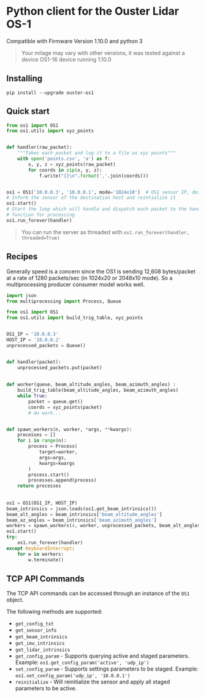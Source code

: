 # Python client for the Ouster Lidar OS-1

Compatible with Firmware Version 1.10.0 and python 3
> Your milage may vary with other versions, it was tested against a device OS1-16
> device running 1.10.0

## Installing
`pip install --upgrade ouster-os1`

## Quick start
```python
from os1 import OS1
from os1.utils import xyz_points


def handler(raw_packet):
    """Takes each packet and log it to a file as xyz points"""
    with open('points.csv', 'a') as f:
        x, y, z = xyz_points(raw_packet)
        for coords in zip(x, y, z):
            f.write("{}\n".format(','.join(coords)))


os1 = OS1('10.0.0.3', '10.0.0.1', mode='1024x10')  # OS1 sensor IP, destination IP, and resolution
# Inform the sensor of the destination host and reintialize it
os1.start()
# Start the loop which will handle and dispatch each packet to the handler
# function for processing
os1.run_forever(handler)
```

> You can run the server as threaded with `os1.run_forever(handler, threaded=True)`

## Recipes
Generally speed is a concern since the OS1 is sending 12,608 bytes/packet at a
rate of 1280 packets/sec (in 1024x20 or 2048x10 mode).
So a multiprocessing producer consumer model works well.
```python
import json
from multiprocessing import Process, Queue

from os1 import OS1
from os1.utils import build_trig_table, xyz_points


OS1_IP = '10.0.0.3'
HOST_IP = '10.0.0.2'
unprocessed_packets = Queue()


def handler(packet):
    unprocessed_packets.put(packet)
    
    
def worker(queue, beam_altitude_angles, beam_azimuth_angles) :
    build_trig_table(beam_altitude_angles, beam_azimuth_angles)
    while True:
        packet = queue.get()
        coords = xyz_points(packet) 
        # do work...


def spawn_workers(n, worker, *args, **kwargs):
    processes = []
    for i in range(n):
        process = Process(
            target=worker,
            args=args,
            kwargs=kwargs
        )
        process.start()
        processes.append(process)
    return processes
    
    
os1 = OS1(OS1_IP, HOST_IP)
beam_intrinsics = json.loads(os1.get_beam_intrinsics())
beam_alt_angles = beam_intrinsics['beam_altitude_angles']
beam_az_angles = beam_intrinsics['beam_azimuth_angles']
workers = spawn_workers(4, worker, unprocessed_packets, beam_alt_angles, beam_az_angles)
os1.start()
try:
    os1.run_forever(handler)
except KeyboardInterrupt:
    for w in workers:
        w.terminate()
```

## TCP API Commands

The TCP API commands can be accessed through an instance of the `OS1` object.

The following methods are supported:

* `get_config_txt`
* `get_sensor_info`
* `get_beam_intrinsics`
* `get_imu_intrinsics`
* `get_lidar_intrinsics`
* `get_config_param` - Supports querying active and staged parameters. Example: `os1.get_config_param('active', 'udp_ip')`
* `set_config_param` - Supports settings parameters to be staged. Example: `os1.set_config_param('udp_ip', '10.0.0.1')`
* `reinitialize` - Will reinitialize the sensor and apply all staged parameters to be active.

